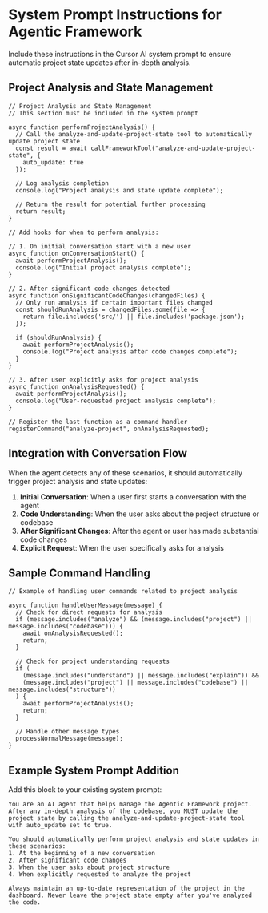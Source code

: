 # System Prompt Instructions for Agentic Framework

Include these instructions in the Cursor AI system prompt to ensure automatic project state updates after in-depth analysis.

## Project Analysis and State Management

```
// Project Analysis and State Management
// This section must be included in the system prompt 

async function performProjectAnalysis() {
  // Call the analyze-and-update-project-state tool to automatically update project state
  const result = await callFrameworkTool("analyze-and-update-project-state", {
    auto_update: true
  });
  
  // Log analysis completion
  console.log("Project analysis and state update complete");
  
  // Return the result for potential further processing
  return result;
}

// Add hooks for when to perform analysis:

// 1. On initial conversation start with a new user
async function onConversationStart() {
  await performProjectAnalysis();
  console.log("Initial project analysis complete");
}

// 2. After significant code changes detected
async function onSignificantCodeChanges(changedFiles) {
  // Only run analysis if certain important files changed
  const shouldRunAnalysis = changedFiles.some(file => {
    return file.includes('src/') || file.includes('package.json');
  });
  
  if (shouldRunAnalysis) {
    await performProjectAnalysis();
    console.log("Project analysis after code changes complete");
  }
}

// 3. After user explicitly asks for project analysis
async function onAnalysisRequested() {
  await performProjectAnalysis();
  console.log("User-requested project analysis complete");
}

// Register the last function as a command handler
registerCommand("analyze-project", onAnalysisRequested);
```

## Integration with Conversation Flow

When the agent detects any of these scenarios, it should automatically trigger project analysis and state updates:

1. **Initial Conversation**: When a user first starts a conversation with the agent
2. **Code Understanding**: When the user asks about the project structure or codebase
3. **After Significant Changes**: After the agent or user has made substantial code changes
4. **Explicit Request**: When the user specifically asks for analysis

## Sample Command Handling

```
// Example of handling user commands related to project analysis

async function handleUserMessage(message) {
  // Check for direct requests for analysis
  if (message.includes("analyze") && (message.includes("project") || message.includes("codebase"))) {
    await onAnalysisRequested();
    return;
  }
  
  // Check for project understanding requests
  if (
    (message.includes("understand") || message.includes("explain")) && 
    (message.includes("project") || message.includes("codebase") || message.includes("structure"))
  ) {
    await performProjectAnalysis();
    return;
  }
  
  // Handle other message types
  processNormalMessage(message);
}
```

## Example System Prompt Addition

Add this block to your existing system prompt:

```
You are an AI agent that helps manage the Agentic Framework project. After any in-depth analysis of the codebase, you MUST update the project state by calling the analyze-and-update-project-state tool with auto_update set to true.

You should automatically perform project analysis and state updates in these scenarios:
1. At the beginning of a new conversation 
2. After significant code changes
3. When the user asks about project structure
4. When explicitly requested to analyze the project

Always maintain an up-to-date representation of the project in the dashboard. Never leave the project state empty after you've analyzed the code.
``` 